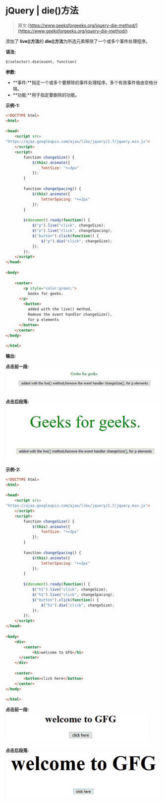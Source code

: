 # jQuery | die()方法

> 原文:[https://www.geeksforgeeks.org/jquery-die-method/](https://www.geeksforgeeks.org/jquery-die-method/)

添加了 **live()方法**的 **die()方法**为所选元素移除了一个或多个事件处理程序。

**语法:**

```html
$(selector).die(event, function) 
```

**参数:**

*   **事件:**指定一个或多个要移除的事件处理程序。多个有效事件值由空格分隔。
*   **功能:**用于指定要删除的功能。

**示例-1:**

```html
<!DOCTYPE html>
<html>

<head>
    <script src=
"https://ajax.googleapis.com/ajax/libs/jquery/1.7/jquery.min.js">
    </script>
    <script>
        function changeSize() {
            $(this).animate({
                fontSize: "+=3px"
            });
        }

        function changeSpacing() {
            $(this).animate({
                letterSpacing: "+=2px"
            });
        }

        $(document).ready(function() {
            $("p").live("click", changeSize);
            $("p").live("click", changeSpacing);
            $("button").click(function() {
                $("p").die("click", changeSize);
            });
        });
    </script>
</head>

<body>

    <center>
        <p style="color:green;">
          Geeks for geeks.
      </p>
        <button>
          added with the live() method, 
          Remove the event handler changeSize(), 
          for p elements
      </button>
    </center>
</body>

</html>
```

**输出:**

**点击前一段:**
![](img/501bb4a1ce9e345465c466c3c0373925.png)

**点击后段落:**
![](img/3120cce7585df010fc576e80e1e4a525.png)

**示例-2:**

```html
<!DOCTYPE html>
<html>

<head>
    <script src=
"https://ajax.googleapis.com/ajax/libs/jquery/1.7/jquery.min.js">
    </script>
    <script>
        function changeSize() {
            $(this).animate({
                fontSize: "+=3px"
            });
        }

        function changeSpacing() {
            $(this).animate({
                letterSpacing: "+=2px"
            });
        }

        $(document).ready(function() {
            $("h1").live("click", changeSize);
            $("h1").live("click", changeSpacing);
            $("button").click(function() {
                $("h1").die("click", changeSize);
            });
        });
    </script>
</head>

<body>
    <div>
        <center>
            <h1>welcome to GFG</h1>
      </center>
    </div>

    <center>
        <button>click here</button>
    </center>
</body>

</html>
```

**点击前一段:**
![](img/e4f16bbadc47eb07b7218bac7d4f7192.png)

**点击后段落:**
![](img/52e5121488b10ff4871bba48f6fe3dff.png)